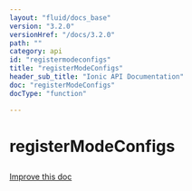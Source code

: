 ```yaml
---
layout: "fluid/docs_base"
version: "3.2.0"
versionHref: "/docs/3.2.0"
path: ""
category: api
id: "registermodeconfigs"
title: "registerModeConfigs"
header_sub_title: "Ionic API Documentation"
doc: "registerModeConfigs"
docType: "function"

---
```










<h1 class="api-title">
<a class="anchor" name="register-mode-configs" href="#register-mode-configs"></a>

registerModeConfigs





</h1>

<a class="improve-v2-docs" href="http://github.com/driftyco/ionic/edit/master/src/config/mode-registry.ts#L129">
Improve this doc
</a>










<!-- @usage tag -->


<!-- @property tags -->



<!-- instance methods on the class -->




<!-- related link --><!-- end content block -->


<!-- end body block -->


